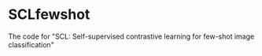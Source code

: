 # SCLfewshot
The code for "SCL: Self-supervised contrastive learning for few-shot image classification"
